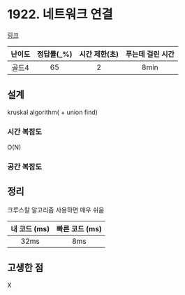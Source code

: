 # 1922. 네트워크 연결

[링크](https://www.acmicpc.net/problem/1922)

| 난이도 | 정답률(\_%) | 시간 제한(초) | 푸는데 걸린 시간 |
| :----: | :---------: | :-----------: | :--------------: |
|    골드4    |     65        |       2        |          8min        |

## 설계

kruskal algorithm( + union find)

### 시간 복잡도

O(N)

### 공간 복잡도

## 정리

크루스칼 알고리즘 사용하면 매우 쉬움

| 내 코드 (ms) | 빠른 코드 (ms) |
| :----------: | :------------: |
|       32ms       |       8ms        |

## 고생한 점

X
